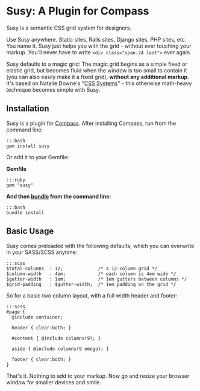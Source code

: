# Susy: A Plugin for Compass

Susy is a semantic CSS grid system for designers.

Use Susy anywhere. Static sites, Rails sites, Django sites, PHP sites, etc. You name it. Susy just helps you with the grid - without ever touching your markup. You'll never have to write `<div class="span-24 last">` ever again.
  
Susy defaults to a magic grid: The magic grid begins as a simple fixed or elastic grid, but becomes fluid when the window is too small to contain it (you can also easily make it a fixed grid), **without any additional markup**. It's based on Natalie Downe's "[CSS Systems](http://www.slideshare.net/nataliedowne/css-systems-presentation)" - this otherwise math-heavy technique becomes simple with Susy.

## Installation

Susy is a plugin for [Compass](http://www.compass-style.org). After installing Compass, run from the command line:

    :::bash
    gem install susy
    
Or add it to your Gemfile:

**Gemfile**

    :::ruby
    gem "susy"
    
**And then [bundle](http://gembundler.com/) from the command line:**

    :::bash
    bundle install
    
## Basic Usage

Susy comes preloaded with the following defaults, which you can overwrite in your SASS/SCSS anytime:

    :::scss
    $total-columns  : 12;             /* a 12-column grid */
    $column-width   : 4em;            /* each column is 4em wide */
    $gutter-width   : 1em;            /* 1em gutters between columns */
    $grid-padding   : $gutter-width;  /* 1em padding on the grid */
    
So for a basic two column layout, with a full width header and footer:

    :::scss
    #page {
      @include container;
    
      header { clear:both; }
    
      #content { @include columns(9); }
    
      aside { @include columns(9 omega); }
    
      footer { clear:both; }
    }
    
That's it. Nothing to add to your markup. Now go and resize your browser window for smaller devices and smile.